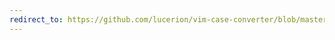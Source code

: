 ```yaml
---
redirect_to: https://github.com/lucerion/vim-case-converter/blob/master/doc/vim-case-converter.txt
---
```

